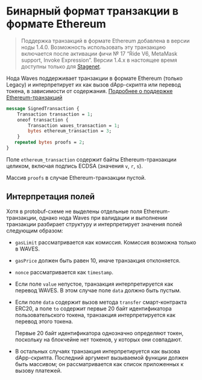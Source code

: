 # Бинарный формат транзакции в формате Ethereum

> Поддержка транзакций в формате Ethereum добавлена в версии ноды 1.4.0. Возможность использовать эту транзакцию включается после активации фичи №&nbsp;17 “Ride V6, MetaMask support, Invoke Expression”. Версии 1.4.x в настоящее время доступны только для [Stagenet](/ru/blockchain/blockchain-network/).

Нода Waves поддерживает транзакции в формате Ethereum (только Legacy) и интерпретирует их как вызов dApp-скрипта или перевод токена, в зависимости от содержания. [Подробнее о поддержке Ethereum-транзакций](/ru/keep-in-touch/metamask)

```protobuf
message SignedTransaction {
    Transaction transaction = 1;
    oneof transaction {
        Transaction waves_transaction = 1;
        bytes ethereum_transaction = 3;
    }
   repeated bytes proofs = 2;
}
```

Поле `ethereum_transaction` содержит байты Ethereum-транзакции целиком, включая подпись ECDSA (значения `v`, `r`, `s`).

Массив `proofs` в случае Ethereum-транзакции пустой.

## Интерпретация полей

Хотя в protobuf-схеме не выделены отдельные поля Ethereum-транзакции, однако нода Waves при валидации и выполнении транзакции разбирает структуру и интерпретирует значения полей следующим образом:

* `gasLimit` рассматривается как комиссия. Комиссия возможна только в WAVES.
* `gasPrice` должен быть равен 10, иначе транзакция отклоняется.
* `nonce` рассматривается как `timestamp`.
* Если поле `value` непустое, транзакция интерпретируется как перевод WAVES. В этом случае поле `data` должно быть пустым.
* Если поле `data` содержит вызов метода `transfer` смарт-контракта ERC20, а поле `to` содержит первые 20 байт идентификатора пользовательского токена, транзакция интерпретируется как перевод этого токена.

   Первые 20 байт идентификатора однозначно определяют токен, поскольку на блокчейне нет токенов, у которых они совпадают.

* В остальных случаях транзакция интерпретируется как вызова dApp-скрипта. Последний аргумент вызываемой функции должен быть массивом; он рассматривается как список приложенных к вызову платежей.

